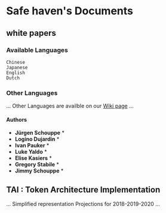 
# Safe haven's Documents

## white papers
### Available Languages

```
Chinese
Japanese
English
Dutch
```

### Other Languages

...
Other Languages are availble on our [Wiki page](https://wiki.safehaven.io) 
...

#### Authors

* **Jürgen Schouppe** *
* **Logino Dujardin** *
* **Ivan Pauker** *
* **Luke Yaldo** *
* **Elise Kasiers** *
* **Gregory Stabile** *
* **Jimmy Schouppe** *

## TAI : Token Architecture Implementation 
...
Simplified representation
Projections for 2018-2019-2020
...

